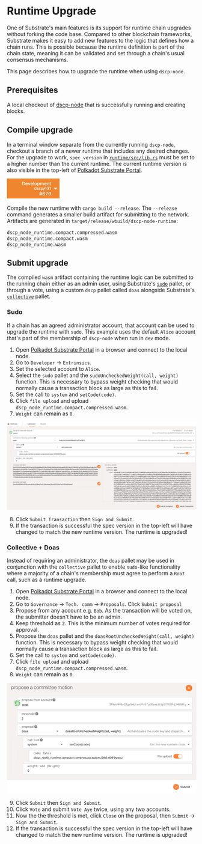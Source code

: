 # Runtime Upgrade

One of Substrate's main features is its support for runtime chain upgrades without forking the code base. Compared to other blockchain frameworks, Substrate makes it easy to add new features to the logic that defines how a chain runs. This is possible because the runtime definition is part of the chain state, meaning it can be validated and set through a chain's usual consensus mechanisms.

This page describes how to upgrade the runtime when using `dscp-node`.

## Prerequisites

A local checkout of [dscp-node](https://github.com/digicatapult/dscp-node) that is successfully running and creating blocks.

## Compile upgrade

In a terminal window separate from the currently running `dscp-node`, checkout a branch of a newer runtime that includes any desired changes. For the upgrade to work, `spec_version` in [`runtime/src/lib.rs`](https://github.com/digicatapult/dscp-node/blob/main/runtime/src/lib.rs-node) must be set to a higher number than the current runtime. The current runtime version is also visible in the top-left of [Polkadot Substrate Portal](https://polkadot.js.org/apps/).

![Spec version](../assets/runtimeUpgrade/spec-version.png)

Compile the new runtime with `cargo build --release`. The `--release` command generates a smaller build artifact for submitting to the network. Artifacts are generated in `target/release/wbuild/dscp-node-runtime`:

```
dscp_node_runtime.compact.compressed.wasm
dscp_node_runtime.compact.wasm
dscp_node_runtime.wasm
```

## Submit upgrade

The compiled `wasm` artifact containing the runtime logic can be submitted to the running chain either as an admin user, using Substrate's [`sudo`](https://docs.rs/pallet-sudo/latest/pallet_sudo) pallet, or through a vote, using a custom `dscp` pallet called `doas` alongside Substrate's [`collective`](https://docs.rs/pallet-sudo/latest/pallet_collective) pallet.

### Sudo

If a chain has an agreed administrator account, that account can be used to upgrade the runtime with `sudo`. This example uses the default `Alice` account that's part of the membership of `dscp-node` when run in `dev` mode.

1. Open [Polkadot Substrate Portal](https://polkadot.js.org/apps/) in a browser and connect to the local node.
2. Go to `Developer` -> `Extrinsics`.
3. Set the selected account to `Alice`.
4. Select the `sudo` pallet and the `sudoUncheckedWeight(call, weight)` function. This is necessary to bypass weight checking that would normally cause a transaction block as large as this to fail.
5. Set the call to `system` and `setCode(code)`.
6. Click `file upload` and upload `dscp_node_runtime.compact.compressed.wasm`.
7. `Weight` can remain as `0`.

![sudo transaction](../assets/runtimeUpgrade/sudo.png)

8. Click `Submit Transaction` then `Sign and Submit`.
9. If the transaction is successful the spec version in the top-left will have changed to match the new runtime version. The runtime is upgraded!

### Collective + Doas

Instead of requiring an administrator, the `doas` pallet may be used in conjunction with the `collective` pallet to enable `sudo`-like functionality where a majority of a chain's membership must agree to perform a `Root` call, such as a runtime upgrade.

1. Open [Polkadot Substrate Portal](https://polkadot.js.org/apps/) in a browser and connect to the local node.
2. Go to `Governance` -> `Tech. comm` -> `Proposals`. Click `Submit proposal`
3. Propose from any account e.g. `Bob`. As the transaction will be voted on, the submitter doesn't have to be an admin.
4. Keep threshold as `2`. This is the minimum number of votes required for approval.
5. Propose the `doas` pallet and the `doasRootUncheckedWeight(call, weight)` function. This is necessary to bypass weight checking that would normally cause a transaction block as large as this to fail.
6. Set the call to `system` and `setCode(code)`.
7. Click `file upload` and upload `dscp_node_runtime.compact.compressed.wasm`.
8. `Weight` can remain as `0`.

![doas proposal](../assets/runtimeUpgrade/doas-proposal.png)

9. Click `Submit` then `Sign and Submit`.
10. Click `Vote` and submit `Vote Aye` twice, using any two accounts.
11. Now the the threshold is met, click `Close` on the proposal, then `Submit` -> `Sign and Submit`.
12. If the transaction is successful the spec version in the top-left will have changed to match the new runtime version. The runtime is upgraded!
